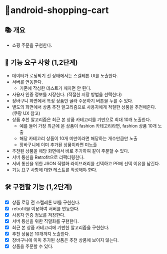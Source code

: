 # 🛒android-shopping-cart

## 📚️ 개요

- 쇼핑 주문을 구현한다.

## 🧱 기능 요구 사항 (1,2단계)

- 데이터가 로딩되기 전 상태에서는 스켈레톤 UI를 노출한다.
- 서버를 연동한다.
    - 기존에 작성한 테스트가 깨지면 안 된다.
- 사용자 인증 정보를 저장한다. (적절한 저장 방법을 선택한다)
- 장바구니 화면에서 특정 상품만 골라 주문하기 버튼을 누를 수 있다.
- 별도의 화면에서 상품 추천 알고리즘으로 사용자에게 적절한 상품을 추천해준다. (쿠팡 UX 참고)
- 상품 추천 알고리즘은 최근 본 상품 카테고리를 기반으로 최대 10개 노출한다.
    - 예를 들어 가장 최근에 본 상품이 fashion 카테고리라면, fashion 상품 10개 노출
    - 해당 카테고리 상품이 10개 미만이라면 해당하는 개수만큼만 노출
    - 장바구니에 이미 추가된 상품이라면 미노출
- 추천된 상품을 해당 화면에서 바로 추가하여 같이 주문할 수 있다.
- 서버 통신을 Retrofit으로 리팩터링한다.
- 서버 통신을 위한 JSON 직렬화 라이브러리를 선택하고 PR에 선택 이유를 남긴다.
- 기능 요구 사항에 대한 테스트를 작성해야 한다.

## 🛠️ 구현할 기능 (1,2단계)

- [x] 상품 로딩 전 스켈레톤 UI를 구현한다.
- [x] retrofit을 이용하여 서버를 연동한다.
- [x] 사용자 인증 정보를 저장한다.
- [x] 서버 통신을 위한 직렬화를 구현한다.
- [x] 최근 본 상품 카테고리에 기반한 알고리즘을 구현한다.
- [x] 추천 상품은 10개까지 노출한다.
- [x] 장바구니에 이미 추가된 상품은 추천 상품에 보이지 않는다.
- [x] 상품을 주문할 수 있다.
